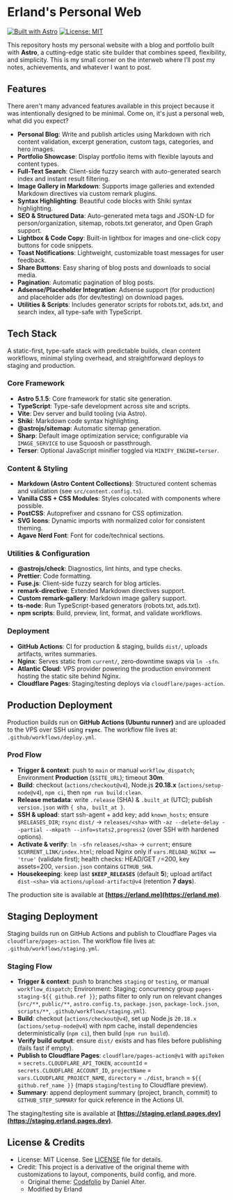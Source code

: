 # Erland's Personal Web

[![Built with Astro](https://astro.badg.es/v2/built-with-astro/tiny.svg)](https://astro.build)
[![License: MIT](https://img.shields.io/badge/License-MIT-yellow.svg)](https://opensource.org/licenses/MIT)

This repository hosts my personal website with a blog and portfolio built with **Astro**, a cutting-edge static site builder that combines speed, flexibility, and simplicity. This is my small corner on the interweb where I’ll post my notes, achievements, and whatever I want to post.

## Features

There aren't many advanced features available in this project because it was intentionally designed to be minimal. Come on, it's just a personal web, what did you expect?

- **Personal Blog**: Write and publish articles using Markdown with rich content validation, excerpt generation, custom tags, categories, and hero images.
- **Portfolio Showcase**: Display portfolio items with flexible layouts and content types.
- **Full-Text Search**: Client-side fuzzy search with auto-generated search index and instant result filtering.
- **Image Gallery in Markdown**: Supports image galleries and extended Markdown directives via custom remark plugins.
- **Syntax Highlighting**: Beautiful code blocks with Shiki syntax highlighting.
- **SEO & Structured Data**: Auto-generated meta tags and JSON-LD for person/organization, sitemap, robots.txt generator, and Open Graph support.
- **Lightbox & Code Copy**: Built-in lightbox for images and one-click copy buttons for code snippets.
- **Toast Notifications**: Lightweight, customizable toast messages for user feedback.
- **Share Buttons**: Easy sharing of blog posts and downloads to social media.
- **Pagination**: Automatic pagination of blog posts.
- **Adsense/Placeholder Integration**: Adsense support (for production) and placeholder ads (for dev/testing) on download pages.
- **Utilities & Scripts**: Includes generator scripts for robots.txt, ads.txt, and search index, all type-safe with TypeScript.

## Tech Stack

A static-first, type-safe stack with predictable builds, clean content workflows, minimal styling overhead, and straightforward deploys to staging and production.

### Core Framework

- **Astro 5.1.5**: Core framework for static site generation.
- **TypeScript**: Type-safe development across site and scripts.
- **Vite**: Dev server and build tooling (via Astro).
- **Shiki**: Markdown code syntax highlighting.
- **@astrojs/sitemap**: Automatic sitemap generation.
- **Sharp**: Default image optimization service; configurable via `IMAGE_SERVICE` to use Squoosh or passthrough.
- **Terser**: Optional JavaScript minifier toggled via `MINIFY_ENGINE=terser`.

### Content & Styling

- **Markdown (Astro Content Collections)**: Structured content schemas and validation (see `src/content.config.ts`).
- **Vanilla CSS + CSS Modules**: Styles colocated with components where possible.
- **PostCSS**: Autoprefixer and cssnano for CSS optimization.
- **SVG Icons**: Dynamic imports with normalized color for consistent theming.
- **Agave Nerd Font**: Font for code/technical sections.

### Utilities & Configuration

- **@astrojs/check**: Diagnostics, lint hints, and type checks.
- **Prettier**: Code formatting.
- **Fuse.js**: Client-side fuzzy search for blog articles.
- **remark-directive**: Extended Markdown directives support.
- **Custom remark-gallery**: Markdown image gallery support.
- **ts-node**: Run TypeScript-based generators (robots.txt, ads.txt).
- **npm scripts**: Build, preview, lint, format, and validate workflows.

### Deployment

- **GitHub Actions**: CI for production & staging, builds `dist/`, uploads artifacts, writes summaries.
- **Nginx**: Serves static from `current/`, zero‑downtime swaps via `ln -sfn`.
- **Atlantic Cloud**: VPS provider powering the production environment hosting the static site behind Nginx.
- **Cloudflare Pages**: Staging/testing deploys via `cloudflare/pages-action`.

## Production Deployment

Production builds run on **GitHub Actions (Ubuntu runner)** and are uploaded to the VPS over SSH using **`rsync`**. The workflow file lives at: `.github/workflows/deploy.yml`.

### Prod Flow

- **Trigger & context**: push to `main` or manual `workflow_dispatch`; Environment **Production** (`$SITE_URL`); timeout **30m**.
- **Build**: checkout (`actions/checkout@v4`), Node.js **20.18.x** (`actions/setup-node@v4`), `npm ci`, then `npm run build:clean`.
- **Release metadata**: write `.release` (SHA) & `.built_at` (UTC); publish `version.json` with `{ sha, built_at }`.
- **SSH & upload**: start ssh-agent + add key; add `known_hosts`; ensure `$RELEASES_DIR`; `rsync` `dist/` → `releases/<sha>` with `-az --delete-delay --partial --mkpath --info=stats2,progress2` (over SSH with hardened options).
- **Activate & verify**: `ln -sfn` `releases/<sha>` → `current`; ensure `$CURRENT_LINK/index.html`; reload Nginx only if `vars.RELOAD_NGINX == 'true'` (validate first); health checks: HEAD/GET `/`=200, key assets=200, `version.json` contains `GITHUB_SHA`.
- **Housekeeping**: keep last **`$KEEP_RELEASES`** (default **5**); upload artifact `dist-<sha>` via `actions/upload-artifact@v4` (retention **7 days**).

The production site is available at **[https://erland.me](https://erland.me)**.

## Staging Deployment

Staging builds run on GitHub Actions and publish to Cloudflare Pages via `cloudflare/pages-action`. The workflow file lives at: `.github/workflows/staging.yml`.

### Staging Flow

- **Trigger & context**: push to branches `staging` or `testing`, or manual `workflow_dispatch`; Environment: Staging; concurrency group `pages-staging-${{ github.ref }}`; paths filter to only run on relevant changes (`src/**`, `public/**`, `astro.config.ts`, `package.json`, `package-lock.json`, `scripts/**`, `.github/workflows/staging.yml`).
- **Build**: checkout (`actions/checkout@v4`), set up Node.js `20.18.x` (`actions/setup-node@v4`) with npm cache, install dependencies deterministically (`npm ci`), then build (`npm run build`).
- **Verify build output**: ensure `dist/` exists and has files before publishing (fails fast if empty).
- **Publish to Cloudflare Pages**: `cloudflare/pages-action@v1` with `apiToken` = `secrets.CLOUDFLARE_API_TOKEN`, `accountId` = `secrets.CLOUDFLARE_ACCOUNT_ID`, `projectName` = `vars.CLOUDFLARE_PROJECT_NAME`, `directory` = `./dist`, `branch` = `${{ github.ref_name }}` (maps `staging`/`testing` to Cloudflare preview).
- **Summary**: append deployment summary (project, branch, commit) to `GITHUB_STEP_SUMMARY` for quick reference in the Actions UI.

The staging/testing site is available at **[https://staging.erland.pages.dev](https://staging.erland.pages.dev)**.

## License & Credits

- License: MIT License. See [LICENSE](./LICENSE) file for details.
- Credit: This project is a derivative of the original theme with customizations to layout, components, build config, and more.
  - Original theme: [Codefolio](https://github.com/danielunited/codefolio) by Daniel Alter.
  - Modified by Erland
